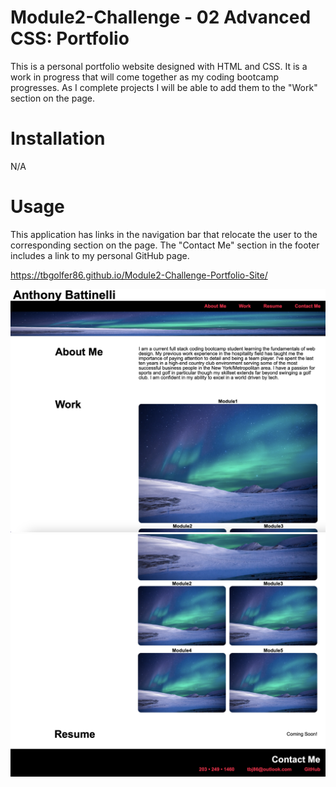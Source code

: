 # Module2-Challenge - 02 Advanced CSS: Portfolio

This is a personal portfolio website designed with HTML and CSS. It is a work in progress that will come together as my coding bootcamp progresses. As I complete projects I will be able to add them to the "Work" section on the page.

# Installation

N/A

# Usage

This application has links in the navigation bar that relocate the user to the corresponding section on the page. The "Contact Me" section in the footer includes a link to my personal GitHub page.

https://tbgolfer86.github.io/Module2-Challenge-Portfolio-Site/

![alt text](Screenshot%202023-01-09%20at%2012.42.01%20PM.png)
![alt text](Screenshot%202023-01-09%20at%2012.43.02%20PM.png)

